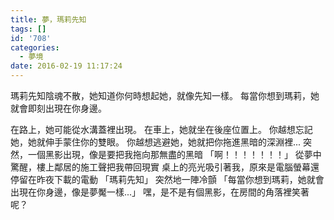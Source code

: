 ```yaml
---
title: 夢，瑪莉先知
tags: []
id: '708'
categories:
  - 夢境
date: 2016-02-19 11:17:24
---
```


瑪莉先知陰魂不散，她知道你何時想起她，就像先知一樣。 每當你想到瑪莉，她就會即刻出現在你身邊。
<!-- more -->
在路上，她可能從水溝蓋裡出現。 在車上，她就坐在後座位置上。 你越想忘記她，她就伸手蒙住你的雙眼。 你越想逃避她，她就把你拖進黑暗的深淵裡... 突然，一個黑影出現，像是要把我拖向那無盡的黑暗 「啊！！！！！！！」 從夢中驚醒，樓上鄰居的施工聲把我帶回現實 桌上的亮光吸引著我，原來是電腦螢幕還停留在昨夜下載的電動 「瑪莉先知」 突然地一陣冷顫 「每當你想到瑪莉，她就會出現在你身邊，像是夢魘一樣...」 嘿，是不是有個黑影，在房間的角落裡笑著呢？